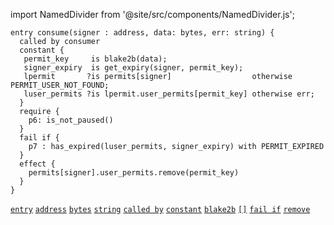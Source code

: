 import NamedDivider from '@site/src/components/NamedDivider.js';

<NamedDivider title="Code" width="1.5"/>

```archetype
entry consume(signer : address, data: bytes, err: string) {
  called by consumer
  constant {
   permit_key     is blake2b(data);
   signer_expiry  is get_expiry(signer, permit_key);
   lpermit       ?is permits[signer]                  otherwise PERMIT_USER_NOT_FOUND;
   luser_permits ?is lpermit.user_permits[permit_key] otherwise err;
  }
  require {
    p6: is_not_paused()
  }
  fail if {
    p7 : has_expired(luser_permits, signer_expiry) with PERMIT_EXPIRED
  }
  effect {
    permits[signer].user_permits.remove(permit_key)
  }
}
```
[`entry`](/docs/reference/declarations/entrypoint#entry) [`address`](/docs/reference/types#address) [`bytes`](/docs/reference/types#bytes) [`string`](/docs/reference/types#string) [`called by`](/docs/reference/declarations/entrypoint#called-by) [`constant`](/docs/reference/declarations/entrypoint#constant) [`blake2b`](/docs/reference/expressions/builtins#blake2b(b%20:%20bytes)) [`[]`](/docs/reference/expressions/asset#ak--asset_keya) [`fail if`](/docs/reference/declarations/entrypoint#fail-if) [`remove`](/docs/reference/instructions/containers#mremovek)
